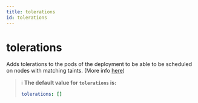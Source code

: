 ```yaml
---
title: tolerations
id: tolerations
---
```


# tolerations

Adds tolerations to the pods of the deployment to be able to be scheduled on nodes with matching taints. (More info [here](https://kubernetes.io/docs/concepts/scheduling-eviction/taint-and-toleration/))

> ℹ️ **The default value for `tolerations` is:**
>
> ```yaml
> tolerations: []
> ```

